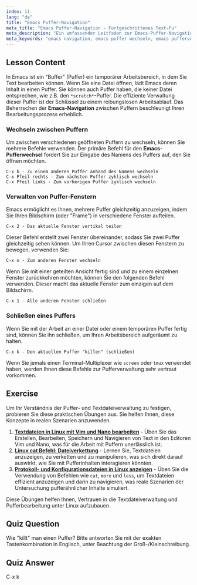 ```yaml
---
index: 11
lang: "de"
title: "Emacs Puffer-Navigation"
meta_title: "Emacs Puffer-Navigation - Fortgeschrittenes Text-Fu"
meta_description: "Ein umfassender Leitfaden zur Emacs-Puffer-Navigation. Lernen Sie, wie Sie effizient Puffer wechseln, Fenster teilen und Ihren Workflow mit essentiellen Emacs-Befehlen verwalten. Meistern Sie den Emacs-Pufferwechsel-Befehl und verbessern Sie Ihre Textbearbeitungsfähigkeiten."
meta_keywords: "emacs navigation, emacs puffer wechseln, emacs pufferverwaltung, emacs befehle, C-x b, C-x k, C-x 2, texteditor, linux"
---
```


## Lesson Content

In Emacs ist ein "Buffer" (Puffer) ein temporärer Arbeitsbereich, in dem Sie Text bearbeiten können. Wenn Sie eine Datei öffnen, lädt Emacs deren Inhalt in einen Puffer. Sie können auch Puffer haben, die keiner Datei entsprechen, wie z.B. den `*scratch*`-Puffer. Die effiziente Verwaltung dieser Puffer ist der Schlüssel zu einem reibungslosen Arbeitsablauf. Das Beherrschen der **Emacs-Navigation** zwischen Puffern beschleunigt Ihren Bearbeitungsprozess erheblich.

### Wechseln zwischen Puffern

Um zwischen verschiedenen geöffneten Puffern zu wechseln, können Sie mehrere Befehle verwenden. Der primäre Befehl für den **Emacs-Pufferwechsel** fordert Sie zur Eingabe des Namens des Puffers auf, den Sie öffnen möchten.

```
C-x b - Zu einem anderen Puffer anhand des Namens wechseln
C-x Pfeil rechts - Zum nächsten Puffer zyklisch wechseln
C-x Pfeil links - Zum vorherigen Puffer zyklisch wechseln
```

### Verwalten von Puffer-Fenstern

Emacs ermöglicht es Ihnen, mehrere Puffer gleichzeitig anzuzeigen, indem Sie Ihren Bildschirm (oder "Frame") in verschiedene Fenster aufteilen.

```
C-x 2 - Das aktuelle Fenster vertikal teilen
```

Dieser Befehl erstellt zwei Fenster übereinander, sodass Sie zwei Puffer gleichzeitig sehen können. Um Ihren Cursor zwischen diesen Fenstern zu bewegen, verwenden Sie:

```
C-x o - Zum anderen Fenster wechseln
```

Wenn Sie mit einer geteilten Ansicht fertig sind und zu einem einzelnen Fenster zurückkehren möchten, können Sie den folgenden Befehl verwenden. Dieser macht das aktuelle Fenster zum einzigen auf dem Bildschirm.

```
C-x 1 - Alle anderen Fenster schließen
```

### Schließen eines Puffers

Wenn Sie mit der Arbeit an einer Datei oder einem temporären Puffer fertig sind, können Sie ihn schließen, um Ihren Arbeitsbereich aufgeräumt zu halten.

```
C-x k - Den aktuellen Puffer "killen" (schließen)
```

Wenn Sie jemals einen Terminal-Multiplexer wie `screen` oder `tmux` verwendet haben, werden Ihnen diese Befehle zur Pufferverwaltung sehr vertraut vorkommen.

## Exercise

Um Ihr Verständnis der Puffer- und Textdateiverwaltung zu festigen, probieren Sie diese praktischen Übungen aus. Sie helfen Ihnen, diese Konzepte in realen Szenarien anzuwenden.

1. **[Textdateien in Linux mit Vim und Nano bearbeiten](https://labex.io/de/labs/comptia-edit-text-files-in-linux-with-vim-and-nano-591076)** - Üben Sie das Erstellen, Bearbeiten, Speichern und Navigieren von Text in den Editoren Vim und Nano, was für die Arbeit mit Puffern unerlässlich ist.
2. **[Linux cat Befehl: Dateiverkettung](https://labex.io/de/labs/linux-linux-cat-command-file-concatenating-210986)** - Lernen Sie, Textdateien anzuzeigen, zu verketten und zu manipulieren, was sich direkt darauf auswirkt, wie Sie mit Pufferinhalten interagieren könnten.
3. **[Protokoll- und Konfigurationsdateien in Linux anzeigen](https://labex.io/de/labs/linux-viewing-log-and-configuration-files-in-linux-387914)** - Üben Sie die Verwendung von Befehlen wie `cat`, `more` und `less`, um Textdateien effizient anzuzeigen und darin zu navigieren, was reale Szenarien der Untersuchung pufferähnlicher Inhalte simuliert.

Diese Übungen helfen Ihnen, Vertrauen in die Textdateiverwaltung und Pufferbearbeitung unter Linux aufzubauen.

## Quiz Question

Wie "killt" man einen Puffer? Bitte antworten Sie mit der exakten Tastenkombination in Englisch, unter Beachtung der Groß-/Kleinschreibung.

## Quiz Answer

C-x k
